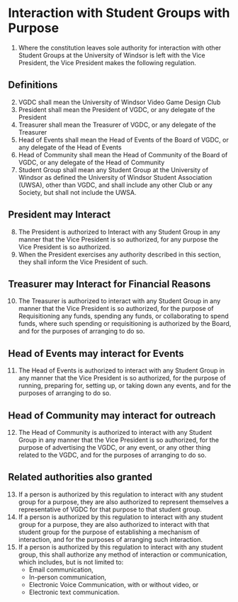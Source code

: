 # Interaction with Student Groups with Purpose

1. Where the constitution leaves sole authority for interaction with other Student Groups at the University of Windsor is left with the Vice President, the Vice President makes the following regulation.

## Definitions

2. VGDC shall mean the University of Windsor Video Game Design Club
3. President shall mean the President of VGDC, or any delegate of the President
4. Treasurer shall mean the Treasurer of VGDC, or any delegate of the Treasurer
5. Head of Events shall mean the Head of Events of the Board of VGDC, or any delegate of the Head of Events
6. Head of Community shall mean the Head of Community of the Board of VGDC, or any delegate of the Head of Community
7. Student Group shall mean any Student Group at the University of Windsor as defined the University of Windsor Student Association (UWSA), other than VGDC, and shall include any other Club or any Society, but shall not include the UWSA.


## President may Interact

8. The President is authorized to Interact with any Student Group in any manner that the Vice President is so authorized, for any purpose the Vice President is so authorized.
9. When the President exercises any authority described in this section, they shall inform the Vice President of such.

## Treasurer may Interact for Financial Reasons

10. The Treasurer is authorized to interact with any Student Group in any manner that the Vice President is so authorized, for the purpose of Requisitioning any funds, spending any funds, or collaborating to spend funds, where such spending or requisitioning is authorized by the Board, and for the purposes of arranging to do so.


## Head of Events may interact for Events

11. The Head of Events is authorized to interact with any Student Group in any manner that the Vice President is so authorized, for the purpose of running, preparing for, setting up, or taking down any events, and for the purposes of arranging to do so. 

## Head of Community may interact for outreach

12. The Head of Community is authorized to interact with any Student Group in any manner that the Vice President is so authorized, for the purpose of advertising the VGDC, or any event, or any other thing related to the VGDC, and for the purposes of arranging to do so.

## Related authorities also granted

13. If a person is authorized by this regulation to interact with any student group for a purpose, they are also authorized to represent themselves a representative of VGDC for that purpose to that student group.
14. If a person is authorized by this regulation to interact with any student group for a purpose, they are also authorized to interact with that student group for the purpose of establishing a mechanism of interaction, and for the purposes of arranging such interaction.
15. If a person is authorized by this regulation to interact with any student group, this shall authorize any method of interaction or communication, which includes, but is not limited to: 
    - Email communication,
    - In-person communication,
    - Electronic Voice Communication, with or without video, or
    - Electronic text communication.

